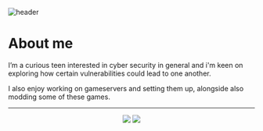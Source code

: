 ![header](https://capsule-render.vercel.app/api?type=transparent&height=90&text=Hey!%20I'm%20oSynq&fontColor=FA6545&fontAlignY=50&animation=twinkling)

# About me

I’m a curious teen interested in cyber security in general and i'm keen on exploring how certain vulnerabilities could lead to one another.

I also enjoy working on gameservers and setting them up, alongside also modding some of these games.


---

<p align="center">
  <img src="https://github-readme-stats.vercel.app/api?username=oSynq&show_icons=true&theme=shadow_red" />
  <img src="https://github-readme-stats.vercel.app/api/top-langs/?username=oSynq&show_icons=true&theme=shadow_red&hide_progress=true" />
</a>